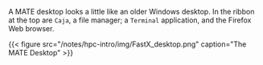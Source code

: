 A MATE desktop looks a little like an older Windows desktop. In the ribbon at the top are `Caja`, a file manager; a `Terminal` application, and the Firefox Web browser.   

{{< figure src="/notes/hpc-intro/img/FastX_desktop.png" caption="The MATE Desktop" >}}

